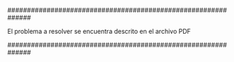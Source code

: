 ##############################################################


El problema a resolver se encuentra descrito en el archivo PDF


##############################################################
